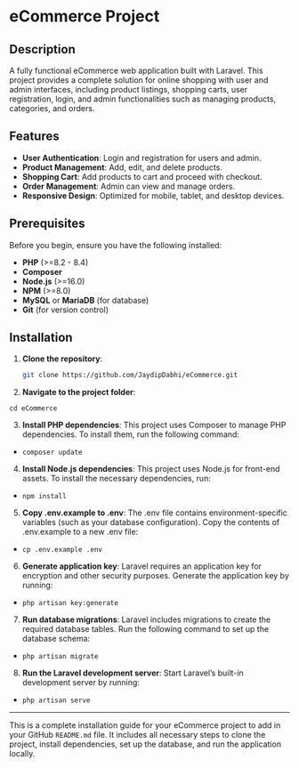 # eCommerce Project

## Description

A fully functional eCommerce web application built with Laravel. This project provides a complete solution for online shopping with user and admin interfaces, including product listings, shopping carts, user registration, login, and admin functionalities such as managing products, categories, and orders.

## Features

-   **User Authentication**: Login and registration for users and admin.
-   **Product Management**: Add, edit, and delete products.
-   **Shopping Cart**: Add products to cart and proceed with checkout.
-   **Order Management**: Admin can view and manage orders.
-   **Responsive Design**: Optimized for mobile, tablet, and desktop devices.

## Prerequisites

Before you begin, ensure you have the following installed:

-   **PHP** (>=8.2 - 8.4)
-   **Composer**
-   **Node.js** (>=16.0)
-   **NPM** (>=8.0)
-   **MySQL** or **MariaDB** (for database)
-   **Git** (for version control)

## Installation

1. **Clone the repository**:

    ```bash
    git clone https://github.com/JaydipDabhi/eCommerce.git
    ```

2. **Navigate to the project folder**:

```
cd eCommerce
```

3. **Install PHP dependencies**:
   This project uses Composer to manage PHP dependencies. To install them, run the following command:

-   ```
    composer update
    ```

4. **Install Node.js dependencies**:
   This project uses Node.js for front-end assets. To install the necessary dependencies, run:

-   ```
    npm install
    ```

5. **Copy .env.example to .env**:
   The .env file contains environment-specific variables (such as your database configuration). Copy the contents of .env.example to a new .env file:

-   ```
    cp .env.example .env
    ```

6. **Generate application key**:
   Laravel requires an application key for encryption and other security purposes. Generate the application key by running:

-   ```
    php artisan key:generate
    ```

7. **Run database migrations**:
   Laravel includes migrations to create the required database tables. Run the following command to set up the database schema:

-   ```
    php artisan migrate
    ```

8. **Run the Laravel development server**:
   Start Laravel’s built-in development server by running:

-   ```
    php artisan serve
    ```

---

This is a complete installation guide for your eCommerce project to add in your GitHub `README.md` file. It includes all necessary steps to clone the project, install dependencies, set up the database, and run the application locally.
